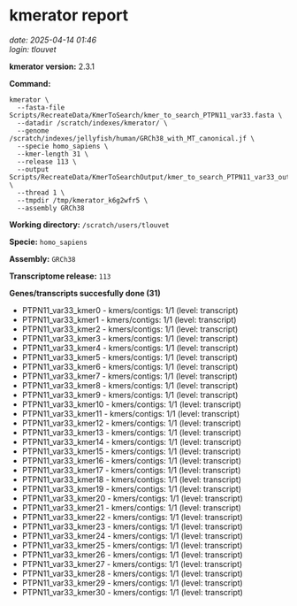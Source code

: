 # kmerator report
*date: 2025-04-14 01:46*  
*login: tlouvet*

**kmerator version:** 2.3.1

**Command:**

```
kmerator \
  --fasta-file Scripts/RecreateData/KmerToSearch/kmer_to_search_PTPN11_var33.fasta \
  --datadir /scratch/indexes/kmerator/ \
  --genome /scratch/indexes/jellyfish/human/GRCh38_with_MT_canonical.jf \
  --specie homo_sapiens \
  --kmer-length 31 \
  --release 113 \
  --output Scripts/RecreateData/KmerToSearchOutput/kmer_to_search_PTPN11_var33_output \
  --thread 1 \
  --tmpdir /tmp/kmerator_k6g2wfr5 \
  --assembly GRCh38
```

**Working directory:** `/scratch/users/tlouvet`

**Specie:** `homo_sapiens`

**Assembly:** `GRCh38`

**Transcriptome release:** `113`

**Genes/transcripts succesfully done (31)**

- PTPN11_var33_kmer0 - kmers/contigs: 1/1 (level: transcript)
- PTPN11_var33_kmer1 - kmers/contigs: 1/1 (level: transcript)
- PTPN11_var33_kmer2 - kmers/contigs: 1/1 (level: transcript)
- PTPN11_var33_kmer3 - kmers/contigs: 1/1 (level: transcript)
- PTPN11_var33_kmer4 - kmers/contigs: 1/1 (level: transcript)
- PTPN11_var33_kmer5 - kmers/contigs: 1/1 (level: transcript)
- PTPN11_var33_kmer6 - kmers/contigs: 1/1 (level: transcript)
- PTPN11_var33_kmer7 - kmers/contigs: 1/1 (level: transcript)
- PTPN11_var33_kmer8 - kmers/contigs: 1/1 (level: transcript)
- PTPN11_var33_kmer9 - kmers/contigs: 1/1 (level: transcript)
- PTPN11_var33_kmer10 - kmers/contigs: 1/1 (level: transcript)
- PTPN11_var33_kmer11 - kmers/contigs: 1/1 (level: transcript)
- PTPN11_var33_kmer12 - kmers/contigs: 1/1 (level: transcript)
- PTPN11_var33_kmer13 - kmers/contigs: 1/1 (level: transcript)
- PTPN11_var33_kmer14 - kmers/contigs: 1/1 (level: transcript)
- PTPN11_var33_kmer15 - kmers/contigs: 1/1 (level: transcript)
- PTPN11_var33_kmer16 - kmers/contigs: 1/1 (level: transcript)
- PTPN11_var33_kmer17 - kmers/contigs: 1/1 (level: transcript)
- PTPN11_var33_kmer18 - kmers/contigs: 1/1 (level: transcript)
- PTPN11_var33_kmer19 - kmers/contigs: 1/1 (level: transcript)
- PTPN11_var33_kmer20 - kmers/contigs: 1/1 (level: transcript)
- PTPN11_var33_kmer21 - kmers/contigs: 1/1 (level: transcript)
- PTPN11_var33_kmer22 - kmers/contigs: 1/1 (level: transcript)
- PTPN11_var33_kmer23 - kmers/contigs: 1/1 (level: transcript)
- PTPN11_var33_kmer24 - kmers/contigs: 1/1 (level: transcript)
- PTPN11_var33_kmer25 - kmers/contigs: 1/1 (level: transcript)
- PTPN11_var33_kmer26 - kmers/contigs: 1/1 (level: transcript)
- PTPN11_var33_kmer27 - kmers/contigs: 1/1 (level: transcript)
- PTPN11_var33_kmer28 - kmers/contigs: 1/1 (level: transcript)
- PTPN11_var33_kmer29 - kmers/contigs: 1/1 (level: transcript)
- PTPN11_var33_kmer30 - kmers/contigs: 1/1 (level: transcript)
